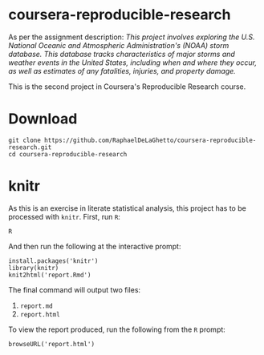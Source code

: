 coursera-reproducible-research
==============================

As per the assignment description: *This project involves exploring the U.S. 
National Oceanic and Atmospheric Administration's (NOAA) storm database. This
database tracks characteristics of major storms and weather events in the
United States, including when and where they occur, as well as estimates of any
fatalities, injuries, and property damage.*

This is the second project in Coursera's Reproducible Research course.

# Download

```
git clone https://github.com/RaphaelDeLaGhetto/coursera-reproducible-research.git
cd coursera-reproducible-research
```

# knitr

As this is an exercise in literate statistical analysis, this project has to
be processed with `knitr`. First, run `R`:

```
R
```

And then run the following at the interactive prompt:

```
install.packages('knitr')
library(knitr)
knit2html('report.Rmd')
```

The final command will output two files:

1. `report.md`
2. `report.html`

To view the report produced, run the following from the `R` prompt:

```
browseURL('report.html')
```

